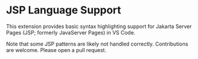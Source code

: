 # JSP Language Support

This extension provides basic syntax highlighting support for Jakarta Server Pages (JSP; formerly JavaServer Pages) in VS Code.

Note that some JSP patterns are likely not handled correctly. Contributions are welcome. Please open a pull request.
